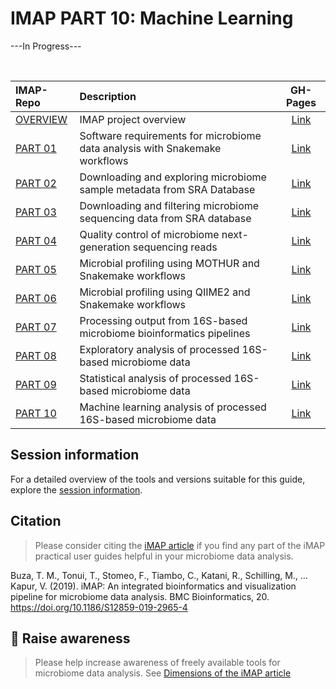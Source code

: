 # IMAP PART 10: Machine Learning

---In Progress---

<br>

| IMAP-Repo                                      | Description                                               | GH-Pages                                             |
| :---------------------------------------------- | :--------------------------------------------------------- | :-----------------------------------------------------: |
| [OVERVIEW](https://github.com/tmbuza/imap-project-overview/) | IMAP project overview                                     | [Link](https://tmbuza.github.io/imap-project-overview/) |
| [PART 01](https://github.com/tmbuza/imap-essential-software/) | Software requirements for microbiome data analysis with Snakemake workflows | [Link](https://tmbuza.github.io/imap-essential-software/) |
| [PART 02](https://github.com/tmbuza/imap-sample-metadata/) | Downloading and exploring microbiome sample metadata from SRA Database | [Link](https://tmbuza.github.io/imap-sample-metadata/) |
| [PART 03](https://github.com/tmbuza/imap-download-sra-reads/) | Downloading and filtering microbiome sequencing data from SRA database | [Link](https://tmbuza.github.io/imap-download-sra-reads/) |
| [PART 04](https://github.com/tmbuza/imap-read-quality-control/) | Quality control of microbiome next-generation sequencing reads | [Link](https://tmbuza.github.io/imap-read-quality-control/) |
| [PART 05](https://github.com/tmbuza/imap-bioinformatics-mothur/) | Microbial profiling using MOTHUR and Snakemake workflows | [Link](https://tmbuza.github.io/imap-mothur-bioinformatics/) |
| [PART 06](https://github.com/tmbuza/imap-bioinformatics-qiime2/) | Microbial profiling using QIIME2 and Snakemake workflows | [Link](https://tmbuza.github.io/imap-qiime2-bioinformatics/) |
| [PART 07](https://github.com/tmbuza/imap-data-processing/) | Processing output from 16S-based microbiome bioinformatics pipelines | [Link](https://tmbuza.github.io/imap-data-preparation/) |
| [PART 08](https://github.com/tmbuza/imap-exploratory-analysis/) | Exploratory analysis of processed 16S-based microbiome data | [Link](https://tmbuza.github.io/imap-data-exploration/) |
| [PART 09](https://github.com/tmbuza/imap-statistical-analysis/) | Statistical analysis of processed 16S-based microbiome data | [Link](https://tmbuza.github.io/imap-statistical-analysis/) |
| [PART 10](https://github.com/tmbuza/imap-machine-learning/) | Machine learning analysis of processed 16S-based microbiome data | [Link](https://tmbuza.github.io/imap-machine-learning/) |


## Session information

For a detailed overview of the tools and versions suitable for this guide, explore the [session information](session_info.txt).

## Citation
> Please consider citing the [iMAP article](https://rdcu.be/b5iVj) if you find any part of the iMAP practical user guides helpful in your microbiome data analysis.

Buza, T. M., Tonui, T., Stomeo, F., Tiambo, C., Katani, R., Schilling, M., … Kapur, V. (2019). iMAP: An integrated bioinformatics and visualization pipeline for microbiome data analysis. BMC Bioinformatics, 20. https://doi.org/10.1186/S12859-019-2965-4

## :tada: Raise awareness
> Please help increase awareness of freely available tools for microbiome data analysis.
See [Dimensions of the iMAP article](https://badge.dimensions.ai/details/id/pub.1117740326)
